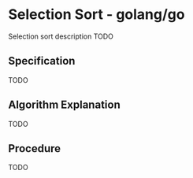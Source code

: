 # Selection Sort - golang/go

Selection sort description TODO

## Specification

TODO

## Algorithm Explanation

TODO

## Procedure

TODO